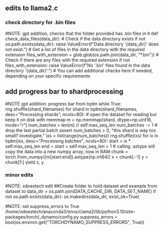 ## edits to llama2.c

### check directory for .bin files
#NOTE: gpt addition, checks that the folder provided has .bin files in it
def check_data_files(data_dir):
    # Check if the data directory exists
    if not os.path.exists(data_dir):
        raise ValueError(f"Data directory '{data_dir}' does not exist.")
    # Get a list of files in the data directory with the required extension
    files_with_extension = glob.glob(os.path.join(data_dir, "*.bin"))
    # Check if there are any files with the required extension
    if not files_with_extension:
        raise ValueError(f"No '.bin' files found in the data directory '{data_dir}'.")
    # You can add additional checks here if needed, depending on your specific requirements

## add progress bar to shardprocessing
#NOTE gpt addition: progress bar from tqdm
        while True:
            rng.shuffle(shard_filenames)
            for shard in tqdm(shard_filenames, desc="Processing shards", ncols=80):
                # open the dataset for reading but keep it on disk with memmap
                m = np.memmap(shard, dtype=np.uint16, mode="r")
                num_batches = len(m) // self.max_seq_len
                num_batches -= 1  # drop the last partial batch
                assert num_batches > 0, "this shard is way too small? investigate."
                ixs = list(range(num_batches))
                rng.shuffle(ixs)
                for ix in tqdm(ixs, desc="Processing batches", ncols=80):
                    start = ix * self.max_seq_len
                    end = start + self.max_seq_len + 1
                    # calling .astype will copy the data into a new numpy array, now in RAM
                    chunk = torch.from_numpy((m[start:end]).astype(np.int64))
                    x = chunk[:-1]
                    y = chunk[1:]
                    yield x, y

### minor edits
#NOTE: xdoestech edit
    ##Create folder to hold dataset and example from dataset to
    data_dir = os.path.join(DATA_CACHE_DIR, DATA_SET_NAME)
    if not os.path.exists(data_dir):
         os.makedirs(data_dir, exist_ok=True)

#NOTE: set suppress_errors to True
/home/xdoestech/anaconda3/envs/clama2/lib/python3.10/site-packages/torch/_dynamo/config.py
suppress_errors = bool(os.environ.get("TORCHDYNAMO_SUPPRESS_ERRORS", True))
